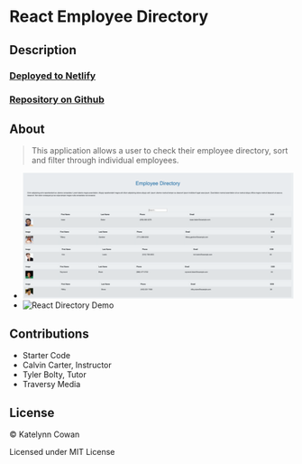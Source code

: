 # React Employee Directory

## Description

### [Deployed to Netlify](https://optimistic-johnson-cf7ee8.netlify.app/)

### [Repository on Github](https://github.com/ktcwn/ReactUserDirectory)

## About

> This application allows a user to check their employee directory, sort and filter through individual employees.

- ![Directory Landing Page](ReactDirectory.png)
- ![React Directory Demo](react.gif)

## Contributions

- Starter Code
- Calvin Carter, Instructor
- Tyler Bolty, Tutor
- Traversy Media

## License

© Katelynn Cowan

Licensed under MIT License
